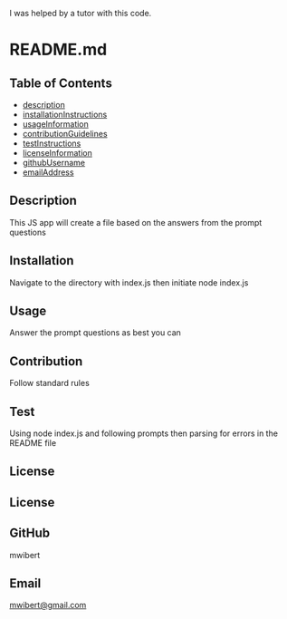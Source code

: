 I was helped by a tutor with this code. 

# README.md
  ## Table of Contents
  * [description](#description)
  * [installationInstructions](#installation)
  * [usageInformation](#usage)
  * [contributionGuidelines](#contribution)
  * [testInstructions](#test)
  * [licenseInformation](#license)
  * [githubUsername](#github)
  * [emailAddress](#email)




  ## Description
 This JS app will create a file based on the answers from the prompt questions
  ## Installation
  Navigate to the directory with index.js then initiate node index.js

  ## Usage
  Answer the prompt questions as best you can


  ## Contribution
 Follow standard rules


  ## Test
   Using node index.js and following prompts then parsing for errors in the README file



  ## License
   
   ## License

  ## GitHub
   mwibert


  ## Email
   mwibert@gmail.com


